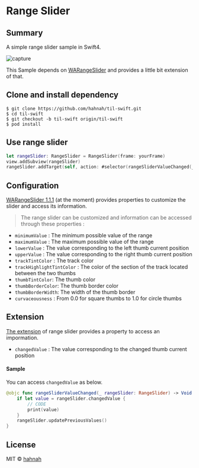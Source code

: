 # Range Slider

## Summary

A simple range slider sample in Swift4.

![capture](https://user-images.githubusercontent.com/32125066/44862233-37cc6400-acb5-11e8-95a7-405618145666.png)

This Sample depends on [WARangeSlider](https://github.com/warchimede/RangeSlider/tree/master) and provides a little bit extension of that.

## Clone and install dependency

```
$ git clone https://github.com/hahnah/til-swift.git
$ cd til-swift
$ git checkout -b til-swift origin/til-swift
$ pod install
```

## Use range slider

```swift
let rangeSlider: RangeSlider = RangeSlider(frame: yourFrame)
view.addSubview(rangeSlider)
rangeSlider.addTarget(self, action: #selector(rangeSliderValueChanged(_:)), for: .valueChanged)
```

## Configuration

[WARangeSlider 1.1.1](https://github.com/warchimede/RangeSlider/tree/1.1.1) (at the moment) provides properties to customize the slider and access its information.

> The range slider can be customized and information can be accessed through these properties :
+ `minimumValue` : The minimum possible value of the range
+ `maximumValue` : The maximum possible value of the range
+ `lowerValue` : The value corresponding to the left thumb current position
+ `upperValue` : The value corresponding to the right thumb current position
+ `trackTintColor` : The track color
+ `trackHighlightTintColor` : The color of the section of the track located between the two thumbs
+ `thumbTintColor`: The thumb color
+ `thumbBorderColor`: The thumb border color
+ `thumbBorderWidth`: The width of the thumb border
+ `curvaceousness` : From 0.0 for square thumbs to 1.0 for circle thumbs

## Extension

[The extension](https://github.com/hahnah/til-swift/blob/range-slider/RangeSlider/RangeSlider%2BChangedValue.swift) of range slider provides a property to access an impormation. 

+ `changedValue` : The value corresponding to the changed thumb current position

#### Sample

You can access `changedValue` as below.

```swift
@objc func rangeSliderValueChanged(_ rangeSlider: RangeSlider) -> Void {
    if let value = rangeSlider.changedValue {
        // CODE
        print(value)
    }
    rangeSlider.updatePreviousValues()
}
```

## License

MIT © [hahnah](https://superhahnah.com)